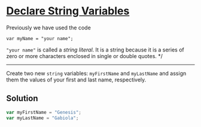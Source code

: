 # [Declare String Variables](https://learn.freecodecamp.org/javascript-algorithms-and-data-structures/basic-javascript/declare-string-variables/)

Previously we have used the code

`var myName = "your name";`

`"your name"` is called a _string literal_. It is a string because it is a series of zero or more characters enclosed in single or double quotes. */

---

Create two new `string` variables: `myFirstName` and `myLastName` and assign them the values of your first and last name, respectively.

## Solution

```js
var myFirstName = "Genesis";
var myLastName = "Gabiola";
```